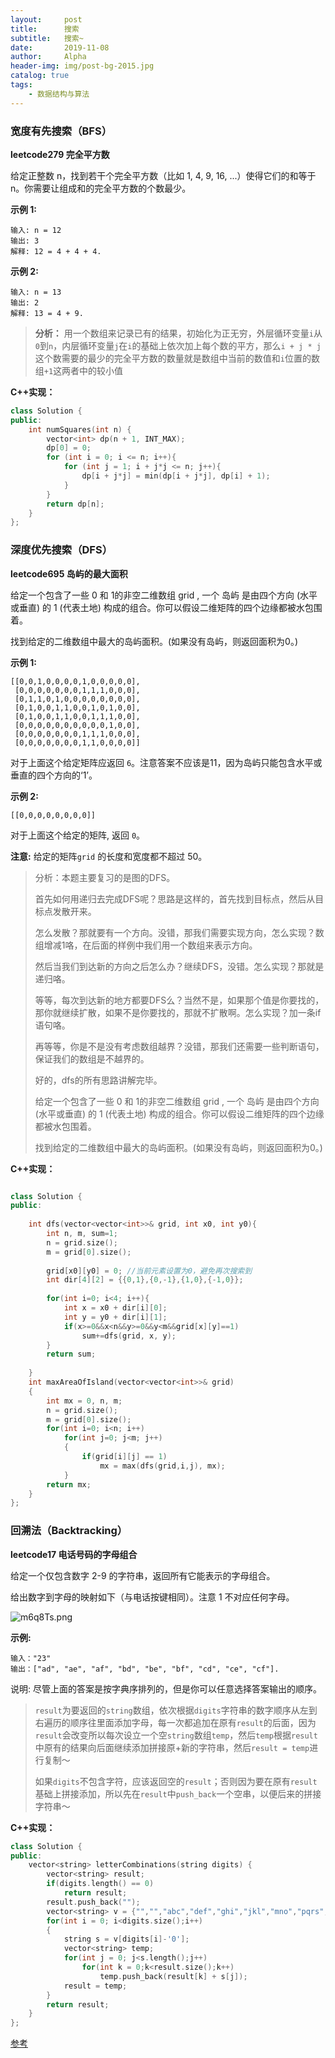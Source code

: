 ```yaml
---
layout:     post
title:      搜索
subtitle:   搜索~ 
date:       2019-11-08
author:     Alpha
header-img: img/post-bg-2015.jpg
catalog: true
tags:
    - 数据结构与算法
---
```




### 宽度有先搜索（BFS）

**leetcode279 完全平方数**

给定正整数 n，找到若干个完全平方数（比如 1, 4, 9, 16, ...）使得它们的和等于 n。你需要让组成和的完全平方数的个数最少。

**示例 1:**

```
输入: n = 12
输出: 3 
解释: 12 = 4 + 4 + 4.
```

**示例 2:**

```
输入: n = 13
输出: 2
解释: 13 = 4 + 9.
```

>**分析：**
>用一个数组来记录已有的结果，初始化为正无穷，外层循环变量``i``从``0``到``n``，内层循环变量``j``在``i``的基础上依次加上每个数的平方，那么``i + j * j ``这个数需要的最少的完全平方数的数量就是数组中当前的数值和``i``位置的数组``+1``这两者中的较小值

**C++实现：**

```C++
class Solution {
public:
	int numSquares(int n) {
		vector<int> dp(n + 1, INT_MAX);
		dp[0] = 0;
		for (int i = 0; i <= n; i++){
			for (int j = 1; i + j*j <= n; j++){
				dp[i + j*j] = min(dp[i + j*j], dp[i] + 1);
			}
		}
		return dp[n];
	}
};
```



### 深度优先搜索（DFS）

**leetcode695 岛屿的最大面积**

给定一个包含了一些 0 和 1的非空二维数组 grid , 一个 岛屿 是由四个方向 (水平或垂直) 的 1 (代表土地) 构成的组合。你可以假设二维矩阵的四个边缘都被水包围着。

找到给定的二维数组中最大的岛屿面积。(如果没有岛屿，则返回面积为0。)

**示例 1:**

```
[[0,0,1,0,0,0,0,1,0,0,0,0,0],
 [0,0,0,0,0,0,0,1,1,1,0,0,0],
 [0,1,1,0,1,0,0,0,0,0,0,0,0],
 [0,1,0,0,1,1,0,0,1,0,1,0,0],
 [0,1,0,0,1,1,0,0,1,1,1,0,0],
 [0,0,0,0,0,0,0,0,0,0,1,0,0],
 [0,0,0,0,0,0,0,1,1,1,0,0,0],
 [0,0,0,0,0,0,0,1,1,0,0,0,0]]
```

对于上面这个给定矩阵应返回 `6`。注意答案不应该是11，因为岛屿只能包含水平或垂直的四个方向的‘1’。

**示例 2:**

```
[[0,0,0,0,0,0,0,0]]
```

对于上面这个给定的矩阵, 返回 `0`。

**注意:** 给定的矩阵`grid` 的长度和宽度都不超过 50。

>分析：本题主要复习的是图的DFS。
>
>首先如何用递归去完成DFS呢？思路是这样的，首先找到目标点，然后从目标点发散开来。
>
>怎么发散？那就要有一个方向。没错，那我们需要实现方向，怎么实现？数组增减1咯，在后面的样例中我们用一个数组来表示方向。
>
>然后当我们到达新的方向之后怎么办？继续DFS，没错。怎么实现？那就是递归咯。
>
>等等，每次到达新的地方都要DFS么？当然不是，如果那个值是你要找的，那你就继续扩散，如果不是你要找的，那就不扩散啊。怎么实现？加一条if语句咯。
>
>再等等，你是不是没有考虑数组越界？没错，那我们还需要一些判断语句，保证我们的数组是不越界的。
>
>好的，dfs的所有思路讲解完毕。
>
>给定一个包含了一些 0 和 1的非空二维数组 grid , 一个 岛屿 是由四个方向 (水平或垂直) 的 1 (代表土地) 构成的组合。你可以假设二维矩阵的四个边缘都被水包围着。
>
>找到给定的二维数组中最大的岛屿面积。(如果没有岛屿，则返回面积为0。)



**C++实现：**

```C++

class Solution {
public:
 
    int dfs(vector<vector<int>>& grid, int x0, int y0){
        int n, m, sum=1;
        n = grid.size();
        m = grid[0].size();
 
        grid[x0][y0] = 0; //当前元素设置为0，避免再次搜索到
        int dir[4][2] = {{0,1},{0,-1},{1,0},{-1,0}};
 
        for(int i=0; i<4; i++){
            int x = x0 + dir[i][0];
            int y = y0 + dir[i][1];
            if(x>=0&&x<n&&y>=0&&y<m&&grid[x][y]==1)
                sum+=dfs(grid, x, y);
        }
        return sum;
 
    }
    int maxAreaOfIsland(vector<vector<int>>& grid) 
    {
        int mx = 0, n, m;
        n = grid.size();
        m = grid[0].size();
        for(int i=0; i<n; i++)
            for(int j=0; j<m; j++)
            {
                if(grid[i][j] == 1)   
                    mx = max(dfs(grid,i,j), mx);
            }
        return mx;
    }
};
```



### 回溯法（Backtracking）

**leetcode17 电话号码的字母组合**

给定一个仅包含数字 2-9 的字符串，返回所有它能表示的字母组合。

给出数字到字母的映射如下（与电话按键相同）。注意 1 不对应任何字母。

![m6q8Ts.png](https://s2.ax1x.com/2019/08/24/m6q8Ts.png)

**示例:**

```
输入："23"
输出：["ad", "ae", "af", "bd", "be", "bf", "cd", "ce", "cf"].
```

说明:
尽管上面的答案是按字典序排列的，但是你可以任意选择答案输出的顺序。

> ``result``为要返回的``string``数组，依次根据``digits``字符串的数字顺序从左到右遍历的顺序往里面添加字母，每一次都追加在原有``result``的后面，因为``result``会改变所以每次设立一个空``string``数组``temp``，然后``temp``根据``result``中原有的结果向后面继续添加拼接原+新的字符串，然后``result = temp``进行复制～
>
> 如果``digits``不包含字符，应该返回空的``result``；否则因为要在原有``result``基础上拼接添加，所以先在``result``中``push_back``一个空串，以便后来的拼接字符串～

**C++实现：**

```C++
class Solution {
public:
    vector<string> letterCombinations(string digits) {
        vector<string> result;
        if(digits.length() == 0)
            return result;
        result.push_back("");
        vector<string> v = {"","","abc","def","ghi","jkl","mno","pqrs","tuv","wxyz"};
        for(int i = 0; i<digits.size();i++)
        {
            string s = v[digits[i]-'0'];
            vector<string> temp;
            for(int j = 0; j<s.length();j++)
                for(int k = 0;k<result.size();k++)
                    temp.push_back(result[k] + s[j]);
            result = temp;
        }
        return result;
    }
};
```


[参考](https://blog.csdn.net/w8253497062015/article/details/79967958)